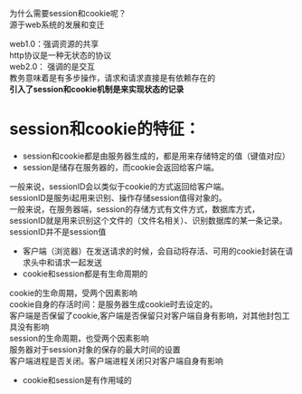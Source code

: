 为什么需要session和cookie呢？<br />源于web系统的发展和变迁

web1.0：强调资源的共享<br />http协议是一种无状态的协议<br />web2.0： 强调的是交互<br />教务意味着是有多步操作，请求和请求直接是有依赖存在的<br />**引入了session和cookie机制是来实现状态的记录**


# session和cookie的特征：

- session和cookie都是由服务器生成的，都是用来存储特定的值（键值对应）
- session是储存在服务器的，而cookie会返回给客户端。

一般来说，sessionID会以类似于cookie的方式返回给客户端。<br />sessionID是服务i起用来识别、操作存储session值得对象的。<br />一般来说，在服务器端，session的存储方式有文件方式，数据库方式，	sessionID就是用来识别这个文件的（文件名相关）、识别数据库的某一条记录。<br />sessionID并不是session值

- 客户端（浏览器）在发送请求的时候，会自动将存活、可用的cookie封装在请求头中和请求一起发送
- cookie和session都是有生命周期的

cookie的生命周期，受两个因素影响<br />cookie自身的存活时间：是服务器生成cookie时去设定的。<br />客户端是否保留了cookie,客户端是否保留只对客户端自身有影响，对其他封包工具没有影响<br />session的生命周期，也受两个因素影响<br />服务器对于session对象的保存的最大时间的设置<br />客户端进程是否关闭。客户端进程关闭只对客户端自身有影响

- cookie和session是有作用域的

